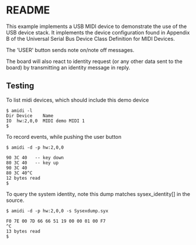 # README

This example implements a USB MIDI device to demonstrate the use of the
USB device stack. It implements the device configuration found in Appendix
B of the Universal Serial Bus Device Class Definition for MIDI Devices.

The 'USER' button sends note on/note off messages.

The board will also react to identity request (or any other data sent to
the board) by transmitting an identity message in reply.

## Testing

To list midi devices, which should include this demo device

    $ amidi -l
    Dir Device    Name
    IO  hw:2,0,0  MIDI demo MIDI 1
    $

To record events, while pushing the user button

    $ amidi -d -p hw:2,0,0

    90 3C 40   -- key down
    80 3C 40   -- key up
    90 3C 40
    80 3C 40^C
    12 bytes read
    $

To query the system identity, note this dump matches sysex\_identity[] in the
source.

    $ amidi -d -p hw:2,0,0 -s Sysexdump.syx

    F0 7E 00 7D 66 66 51 19 00 00 01 00 F7
    ^C
    13 bytes read
    $

